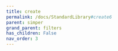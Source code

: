```yaml
---
title: create
permalink: /docs/StandardLibrary#create6
parent: simper
grand_parent: filters
has_children: False
nav_order: 3
---
```

